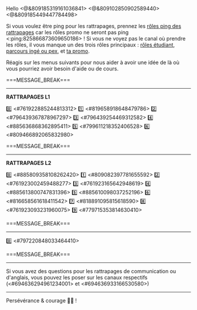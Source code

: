 Hello <@&809185319161036841> <@&809102850902589440> <@&809185449447784498>

Si vous voulez être ping pour les rattrapages, prennez les [rôles ping des rattrapages](https://discord.com/channels/694220883815956580/892340236175147029/893852934104825866) car les rôles promo ne seront pas ping <:ping:825866873609650186> !
Si vous ne voyez pas le canal où prendre les rôles, il vous manque un des trois rôles principaux : [rôles étudiant](https://discord.com/channels/694220883815956580/817741515564122143/1000787734643875870), [parcours ingé ou pex](https://discord.com/channels/694220883815956580/817741515564122143/1000788053746536458), et [ta promo](https://discord.com/channels/694220883815956580/817741515564122143/1033520475009187951).

Réagis sur les menus suivants pour nous aider à avoir une idée de là où vous pourriez avoir besoin d'aide ou de cours.

===MESSAGE_BREAK===
** **
__**RATTRAPAGES L1**__

:zero: <#761922885244813312>
:one: <#819658918648479786>
:two: <#796439367878967297>
:three: <#796439254469312582>
:four: <#885636868362895411>
:five: <#799611218352406528>
:six: <#809466892065832980>


===MESSAGE_BREAK===
** **
__**RATTRAPAGES L2**__

:zero: <#885809358108262420>
:one: <#809082397781655592>
:two: <#761923002459488277>
:three: <#761923165642948619>
:four: <#885613800747831396>
:five: <#885610098037252196>
:six: <#816658561618411542>
:seven: <#818891095815618590>
:eight: <#761923093231960075>
:nine: <#779715353814630410>


===MESSAGE_BREAK===
** **
:zero: <#797220848033464410>

===MESSAGE_BREAK===
** **
Si vous avez des questions pour les rattrapages de communication ou d'anglais, vous pouvez les poser sur les canaux respectifs (<#694636294961234001> et <#694636933166530580>)
** **
Persévérance & courage 💪💯 !
